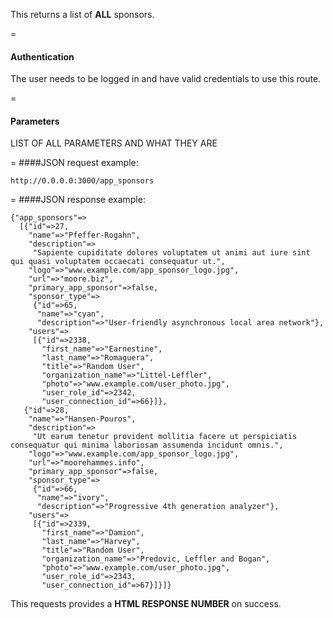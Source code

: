 This returns a list of **ALL** sponsors.

=
#### Authentication
The user needs to be logged in and have valid credentials to use this route.

=
#### Parameters

LIST OF ALL PARAMETERS AND WHAT THEY ARE

=
####JSON request example:

```
http://0.0.0.0:3000/app_sponsors
```

=
####JSON response example:

```
{"app_sponsors"=>
  [{"id"=>27,
    "name"=>"Pfeffer-Rogahn",
    "description"=>
     "Sapiente cupiditate dolores voluptatem ut animi aut iure sint qui quasi voluptatem occaecati consequatur ut.",
    "logo"=>"www.example.com/app_sponsor_logo.jpg",
    "url"=>"moore.biz",
    "primary_app_sponsor"=>false,
    "sponsor_type"=>
     {"id"=>65,
      "name"=>"cyan",
      "description"=>"User-friendly asynchronous local area network"},
    "users"=>
     [{"id"=>2338,
       "first_name"=>"Earnestine",
       "last_name"=>"Romaguera",
       "title"=>"Random User",
       "organization_name"=>"Littel-Leffler",
       "photo"=>"www.example.com/user_photo.jpg",
       "user_role_id"=>2342,
       "user_connection_id"=>66}]},
   {"id"=>28,
    "name"=>"Hansen-Pouros",
    "description"=>
     "Ut earum tenetur provident mollitia facere ut perspiciatis consequatur qui minima laboriosam assumenda incidunt omnis.",
    "logo"=>"www.example.com/app_sponsor_logo.jpg",
    "url"=>"moorehammes.info",
    "primary_app_sponsor"=>false,
    "sponsor_type"=>
     {"id"=>66,
      "name"=>"ivory",
      "description"=>"Progressive 4th generation analyzer"},
    "users"=>
     [{"id"=>2339,
       "first_name"=>"Damion",
       "last_name"=>"Harvey",
       "title"=>"Random User",
       "organization_name"=>"Predovic, Leffler and Bogan",
       "photo"=>"www.example.com/user_photo.jpg",
       "user_role_id"=>2343,
       "user_connection_id"=>67}]}]}
```

This requests provides a <strong>HTML RESPONSE NUMBER</strong> on success.